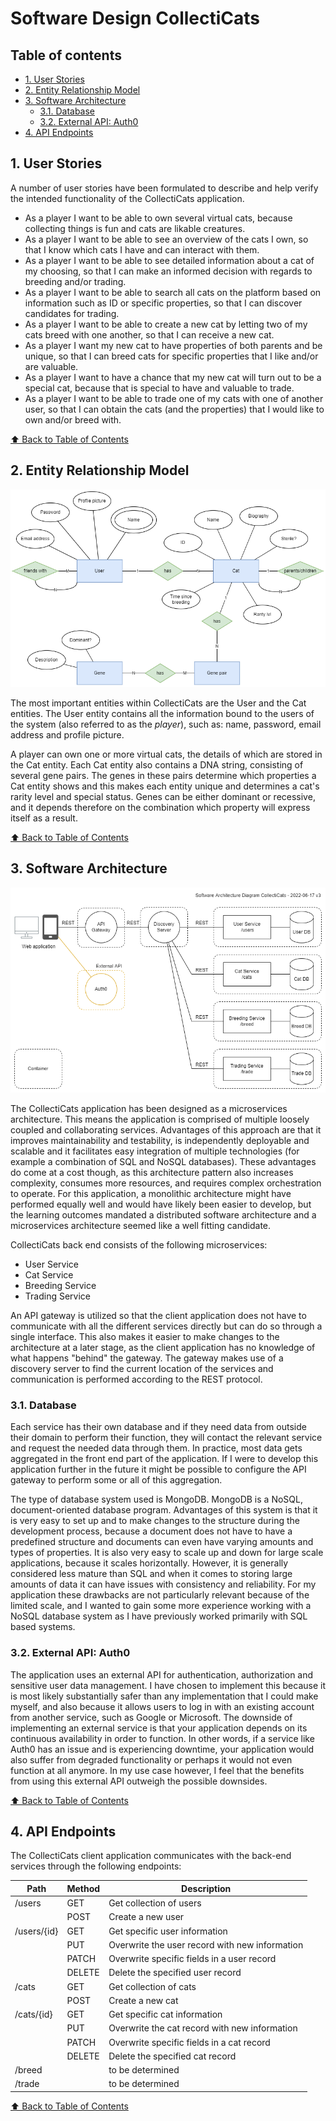 <!-- omit in toc -->
# Software Design CollectiCats

<!-- omit in toc -->
## Table of contents

- [1. User Stories](#1-user-stories)
- [2. Entity Relationship Model](#2-entity-relationship-model)
- [3. Software Architecture](#3-software-architecture)
  - [3.1. Database](#31-database)
  - [3.2. External API: Auth0](#32-external-api-auth0)
- [4. API Endpoints](#4-api-endpoints)

## 1. User Stories

A number of user stories have been formulated to describe and help verify the intended functionality of the CollectiCats application.

* As a player I want to be able to own several virtual cats, because collecting things is fun and cats are likable creatures.
* As a player I want to be able to see an overview of the cats I own, so that I know which cats I have and can interact with them.
* As a player I want to be able to see detailed information about a cat of my choosing, so that I can make an informed decision with regards to breeding and/or trading.
* As a player I want to be able to search all cats on the platform based on information such as ID or specific properties, so that I can discover candidates for trading.
* As a player I want to be able to create a new cat by letting two of my cats breed with one another, so that I can receive a new cat.
* As a player I want my new cat to have properties of both parents and be unique, so that I can breed cats for specific properties that I like and/or are valuable.
* As a player I want to have a chance that my new cat will turn out to be a special cat, because that is special to have and valuable to trade.
* As a player I want to be able to trade one of my cats with one of another user, so that I can obtain the cats (and the properties) that I would like to own and/or breed with.

[⬆️ Back to Table of Contents](#table-of-contents)

## 2. Entity Relationship Model

![Entity Relationship Model](/images/er-model-collecticats-v1.png)

The most important entities within CollectiCats are the User and the Cat entities. The User entity contains all the information bound to the users of the system (also referred to as the *player*), such as: name, password, email address and profile picture.

A player can own one or more virtual cats, the details of which are stored in the Cat entity. Each Cat entity also contains a DNA string, consisting of several gene pairs. The genes in these pairs determine which properties a Cat entity shows and this makes each entity unique and determines a cat's rarity level and special status. Genes can be either dominant or recessive, and it depends therefore on the combination which property will express itself as a result.

[⬆️ Back to Table of Contents](#table-of-contents)

## 3. Software Architecture

![Software Architecture diagram](/images/architecture_collecticats.png)

The CollectiCats application has been designed as a microservices architecture. This means the application is comprised of multiple loosely coupled and collaborating services. Advantages of this approach are that it improves maintainability and testability, is independently deployable and scalable and it facilitates easy integration of multiple technologies (for example a combination of SQL and NoSQL databases). These advantages do come at a cost though, as this architecture pattern also increases complexity, consumes more resources, and requires complex orchestration to operate. For this application, a monolithic architecture might have performed equally well and would have likely been easier to develop, but the learning outcomes mandated a distributed software architecture and a microservices architecture seemed like a well fitting candidate.

CollectiCats back end consists of the following microservices:
* User Service
* Cat Service
* Breeding Service
* Trading Service

An API gateway is utilized so that the client application does not have to communicate with all the different services directly but can do so through a single interface. This also makes it easier to make changes to the architecture at a later stage, as the client application has no knowledge of what happens "behind" the gateway. The gateway makes use of a discovery server to find the current location of the services and communication is performed according to the REST protocol.

### 3.1. Database

Each service has their own database and if they need data from outside their domain to perform their function, they will contact the relevant service and request the needed data through them. In practice, most data gets aggregated in the front end part of the application. If I were to develop this application further in the future it might be possible to configure the API gateway to perform some or all of this aggregation.

The type of database system used is MongoDB. MongoDB is a NoSQL, document-oriented database program. Advantages of this system is that it is very easy to set up and to make changes to the structure during the development process, because a document does not have to have a predefined structure and documents can even have varying amounts and types of properties. It is also very easy to scale up and down for large scale applications, because it scales horizontally. However, it is generally considered less mature than SQL and when it comes to storing large amounts of data it can have issues with consistency and reliability. For my application these drawbacks are not particularly relevant because of the limited scale, and I wanted to gain some more experience working with a NoSQL database system as I have previously worked primarily with SQL based systems.

### 3.2. External API: Auth0

The application uses an external API for authentication, authorization and sensitive user data management. I have chosen to implement this because it is most likely substantially safer than any implementation that I could make myself, and also because it allows users to log in with an existing account from another service, such as Google or Microsoft. The downside of implementing an external service is that your application depends on its continuous availability in order to function. In other words, if a service like Auth0 has an issue and is experiencing downtime, your application would also suffer from degraded functionality or perhaps it would not even function at all anymore. In my use case however, I feel that the benefits from using this external API outweigh the possible downsides.

[⬆️ Back to Table of Contents](#table-of-contents)

## 4. API Endpoints

The CollectiCats client application communicates with the back-end services through the following endpoints:

| Path | Method | Description |
|------|--------|-------------|
| /users | GET | Get collection of users |
|        | POST | Create a new user |
| /users/{id} | GET | Get specific user information |
|             | PUT | Overwrite the user record with new information |
|             | PATCH | Overwrite specific fields in a user record |
|             | DELETE | Delete the specified user record |
| /cats | GET | Get collection of cats |
|       | POST | Create a new cat |
| /cats/{id} | GET | Get specific cat information |
|            | PUT | Overwrite the cat record with new information |
|            | PATCH | Overwrite specific fields in a cat record |
|            | DELETE | Delete the specified cat record |
| /breed |      | to be determined |
| /trade |      | to be determined |

[⬆️ Back to Table of Contents](#table-of-contents)
